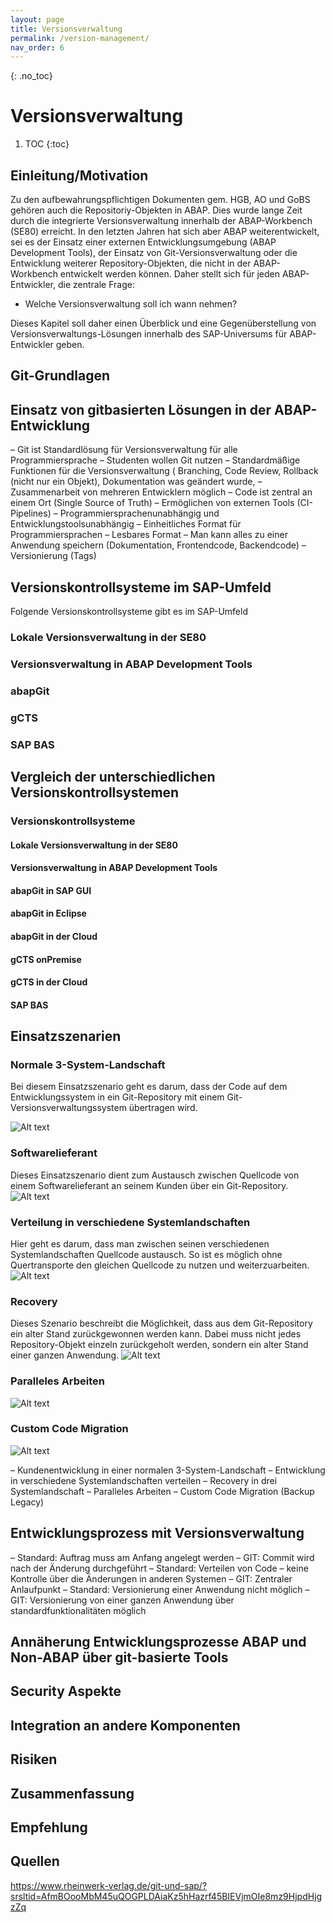 ```yaml
---
layout: page
title: Versionsverwaltung
permalink: /version-management/
nav_order: 6
---
```


{: .no_toc}
# Versionsverwaltung

1. TOC
{:toc}

## Einleitung/Motivation
Zu den aufbewahrungspflichtigen Dokumenten gem. HGB, AO und GoBS gehören auch die Repositoriy-Objekten in ABAP. Dies wurde lange Zeit durch die integrierte Versionsverwaltung innerhalb der ABAP-Workbench (SE80) erreicht. In den letzten Jahren hat sich aber ABAP weiterentwickelt, sei es der Einsatz einer externen Entwicklungsumgebung (ABAP Development Tools), der Einsatz von Git-Versionsverwaltung oder die Entwicklung weiterer Repository-Objekten, die nicht in der ABAP-Workbench entwickelt werden können. Daher stellt sich für jeden ABAP-Entwickler, die zentrale Frage: 
* Welche Versionsverwaltung soll ich wann nehmen?

Dieses Kapitel soll daher einen Überblick und eine Gegenüberstellung von Versionsverwaltungs-Lösungen innerhalb des SAP-Universums für ABAP-Entwickler geben.

## Git-Grundlagen
## Einsatz von gitbasierten Lösungen in der ABAP-Entwicklung

–	Git ist Standardlösung für Versionsverwaltung für alle Programmiersprache
–	Studenten wollen Git nutzen
–	Standardmäßige Funktionen für die Versionsverwaltung ( Branching, Code Review, Rollback (nicht nur ein Objekt), Dokumentation was geändert wurde, 
–	Zusammenarbeit von mehreren Entwicklern möglich
–	Code ist zentral an einem Ort (Single Source of Truth)
–	Ermöglichen von externen Tools (CI-Pipelines)
–	Programmiersprachenunabhängig und Entwicklungstoolsunabhängig
–	Einheitliches Format für Programmiersprachen
–	Lesbares Format
–	Man kann alles zu einer Anwendung speichern (Dokumentation, Frontendcode, Backendcode)
–	Versionierung (Tags)

## Versionskontrollsysteme im SAP-Umfeld
Folgende Versionskontrollsysteme gibt es im SAP-Umfeld
### Lokale Versionsverwaltung in der SE80
### Versionsverwaltung in ABAP Development Tools
### abapGit
### gCTS
### SAP BAS

## Vergleich der unterschiedlichen Versionskontrollsystemen
### Versionskontrollsysteme

#### Lokale Versionsverwaltung in der SE80
#### Versionsverwaltung in ABAP Development Tools
#### abapGit in SAP GUI
#### abapGit in Eclipse
#### abapGit in der Cloud
#### gCTS onPremise
#### gCTS in der Cloud
#### SAP BAS
## Einsatzszenarien
### Normale 3-System-Landschaft
Bei diesem Einsatzszenario geht es darum, dass der Code auf dem Entwicklungssystem in ein Git-Repository mit einem Git-Versionsverwaltungssystem übertragen wird.

![Alt text](dsagleitfaden-normal.drawio.png)

### Softwarelieferant
Dieses Einsatzszenario dient zum Austausch zwischen Quellcode von einem Softwarelieferant an seinem Kunden über ein Git-Repository.
![Alt text](dsagleitfaden-softwarelieferant.drawio.png)

### Verteilung in verschiedene Systemlandschaften
Hier geht es darum, dass man zwischen seinen verschiedenen Systemlandschaften Quellcode austausch. So ist es möglich ohne Quertransporte den gleichen Quellcode zu nutzen und weiterzuarbeiten.
![Alt text](dsagleitfaden-verteilung.drawio.png)

### Recovery
Dieses Szenario beschreibt die Möglichkeit, dass aus dem Git-Repository ein alter Stand zurückgewonnen werden kann.
Dabei muss nicht jedes Repository-Objekt einzeln zurückgeholt werden, sondern ein alter Stand einer ganzen Anwendung.
![Alt text](dsagleitfaden-RECOVERY.drawio.png)

### Paralleles Arbeiten
![Alt text](dsagleitfaden-parallel.drawio.png)

### Custom Code Migration
![Alt text](dsagleitfaden-customcode.drawio.png)

–	Kundenentwicklung in einer normalen 3-System-Landschaft
–	Entwicklung in verschiedene Systemlandschaften verteilen
–	Recovery in drei Systemlandschaft
–	Paralleles Arbeiten
–	Custom Code Migration (Backup Legacy)


## Entwicklungsprozess mit Versionsverwaltung
–	Standard: Auftrag muss am Anfang angelegt werden
–	GIT: Commit wird nach der Änderung durchgeführt
–	Standard: Verteilen von Code – keine Kontrolle über die Änderungen in anderen Systemen
–	GIT: Zentraler Anlaufpunkt 
–	Standard: Versionierung einer Anwendung nicht möglich
–	GIT:  Versionierung von einer ganzen Anwendung über standardfunktionalitäten möglich
## Annäherung Entwicklungsprozesse ABAP und Non-ABAP über git-basierte Tools
## Security Aspekte 
## Integration an andere Komponenten
## Risiken
## Zusammenfassung
## Empfehlung
## Quellen
https://www.rheinwerk-verlag.de/git-und-sap/?srsltid=AfmBOooMbM45uQOGPLDAiaKz5hHazrf45BIEVjmOIe8mz9HjpdHjgzZq
